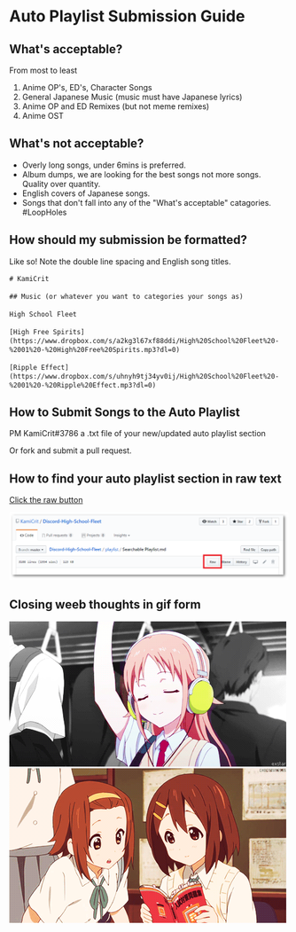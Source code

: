 # Auto Playlist Submission Guide

## What's acceptable?

From most to least

1) Anime OP's, ED's, Character Songs
1) General Japanese Music (music must have Japanese lyrics)
1) Anime OP and ED Remixes (but not meme remixes)
1) Anime OST

## What's not acceptable?

* Overly long songs, under 6mins is preferred.
* Album dumps, we are looking for the best songs not more songs. Quality over quantity.
* English covers of Japanese songs.
* Songs that don't fall into any of the "What's acceptable" catagories. #LoopHoles

## How should my submission be formatted?

Like so! Note the double line spacing and English song titles.

```
# KamiCrit

## Music (or whatever you want to categories your songs as)

High School Fleet

[High Free Spirits](https://www.dropbox.com/s/a2kg3l67xf88ddi/High%20School%20Fleet%20-%2001%20-%20High%20Free%20Spirits.mp3?dl=0)

[Ripple Effect](https://www.dropbox.com/s/uhnyh9tj34yv0ij/High%20School%20Fleet%20-%2001%20-%20Ripple%20Effect.mp3?dl=0)
```

## How to Submit Songs to the Auto Playlist

PM KamiCrit#3786 a .txt file of your new/updated auto playlist section

Or fork and submit a pull request.

## How to find your auto playlist section in raw text

[Click the raw button](https://raw.githubusercontent.com/KamiCrit/Discord-High-School-Fleet/master/playlist/Searchable%20Playlist.md)

![alt text](https://raw.githubusercontent.com/KamiCrit/Discord-High-School-Fleet/KamiCrit-Submission-Help/guide/Raw%20Button.png)

## Closing weeb thoughts in gif form
![alt text](https://raw.githubusercontent.com/KamiCrit/Discord-High-School-Fleet/KamiCrit-Submission-Help/guide/Beat.gif)
![alt text](https://raw.githubusercontent.com/KamiCrit/Discord-High-School-Fleet/KamiCrit-Submission-Help/guide/English.gif)
